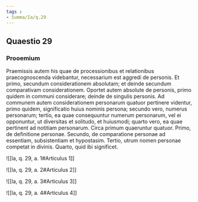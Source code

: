 ```yaml
---
tags : 
- Summa/Ia/q.29
---
```


## Quaestio 29

### Prooemium

Praemissis autem his quae de processionibus et relationibus praecognoscenda videbantur, necessarium est aggredi de personis. Et primo, secundum considerationem absolutam; et deinde secundum comparativam considerationem. Oportet autem absolute de personis, primo quidem in communi considerare; deinde de singulis personis. Ad communem autem considerationem personarum quatuor pertinere videntur, primo quidem, significatio huius nominis persona; secundo vero, numerus personarum; tertio, ea quae consequuntur numerum personarum, vel ei opponuntur, ut diversitas et solitudo, et huiusmodi; quarto vero, ea quae pertinent ad notitiam personarum. Circa primum quaeruntur quatuor. Primo, de definitione personae. Secundo, de comparatione personae ad essentiam, subsistentiam et hypostasim. Tertio, utrum nomen personae competat in divinis. Quarto, quid ibi significet.

![[Ia, q. 29, a. 1#Articulus 1]]

![[Ia, q. 29, a. 2#Articulus 2]]

![[Ia, q. 29, a. 3#Articulus 3]]

![[Ia, q. 29, a. 4#Articulus 4]]

